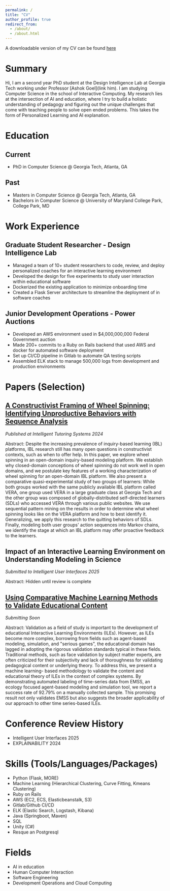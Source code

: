 ```yaml
---
permalink: /
title: "CV"
author_profile: true
redirect_from: 
  - /about/
  - /about.html
---
```


A downloadable version of my CV can be found [here](/files/John_Kos_Resume.pdf)

Summary
========

Hi, I am a second year PhD student at the Design Intelligence Lab at Georgia Tech  working under Professor [Ashok Goel](link him). I am studying Computer Science in the 
school of Interactive Computing. My research lies at the intersection of AI and education, where I try to build a holistic understanding of pedagogy and figuring out the
unique challenges that come with teaching people to solve open ended problems. This takes the form of Personalized Learning and AI explanation.

Education
======

Current
------
- PhD in Computer Science @ Georgia Tech, Atlanta, GA

Past
------
- Masters in Computer Science @ Georgia Tech, Atlanta, GA
- Bachelors in Computer Science @ University of Maryland College Park, College Park, MD

Work Experience
=======

Graduate Student Researcher - Design Intelligence Lab
-------
- Managed a team of 10+ student researchers to code, review, and deploy personalized coaches for an interactive learning environment
- Developed the design for five experiments to study user interaction within educational software
- Dockerized the existing application to minimize onboarding time
- Created a Flask Server architecture to streamline the deployment of in software coaches

Junior Development Operations - Power Auctions
-------
- Developed an AWS environment used in $4,000,000,000 Federal Government auction
- Made 200+ commits to a Ruby on Rails backend that used AWS and docker for automated software deployment
- Set up CI/CD pipeline in Gitlab to automate QA testing scripts
- Assembled ELK stack to manage 500,000 logs from development and production environments


Papers (Selection)
=======

[A Constructivist Framing of Wheel Spinning: Identifying Unproductive Behaviors with Sequence Analysis](https://link.springer.com/chapter/10.1007/978-3-031-63028-6_14)
-------
*Published at Intelligent Tutoring Systems 2024*

Abstract: Despite the increasing prevalence of inquiry-based learning (IBL) platforms, IBL research still has many open questions in constructivist contexts,
such as when to offer help. In this paper, we explore wheel spinning in an open-domain inquiry-based modeling platform. We establish why closed-domain conceptions
of wheel spinning do not work well in open domains, and we postulate key features of a working characterization of wheel spinning for an open-domain IBL platform. 
We also present a comparative quasi-experimental study of two groups of learners: While both groups worked with the same publicly available IBL platform called VERA, 
one group used VERA in a large graduate class at Georgia Tech and the other group was composed of globally-distributed self-directed learners (SDLs) who accessed VERA 
through various public websites. We use sequential pattern mining on the results in order to determine what wheel spinning looks like on the VERA platform and how to best 
identify it. Generalizing, we apply this research to the quitting behaviors of SDLs. Finally, modeling both user groups' action sequences into Markov chains, we identify
the stage at which an IBL platform may offer proactive feedback to the learners.


Impact of an Interactive Learning Environment on Understanding Modeling in Science
-------
*Submitted to Intelligent User Interfaces 2025*

Abstract: Hidden until review is complete

[Using Comparative Machine Learning Methods to Validate Educational Content](/files/Kos_comparative.pdf)
-------
*Submitting Soon*

Abstract: Validation as a field of study is important to the development
of educational Interactive Learning Environments (ILEs).
However, as ILEs become more complex, borrowing from
fields such as agent-based modeling, simulation, and "serious games", the educational domain has lagged in adopting
the rigorous validation standards typical in these fields. Traditional methods, such as face validation by subject matter
experts, are often criticized for their subjectivity and lack of
thoroughness for validating pedagogical content or underlying theory. To address this, we present a machine learning-
based methodology to validate the content and educational
theory of ILEs in the context of complex systems. By demonstrating automated labeling of time-series data from EMSS,
an ecology focused agent-based modeling and simulation
tool, we report a success rate of 92.79% on a manually collected sample. This promising result not only validates EMSS
but also suggests the broader applicability of our approach to
other time series-based ILEs.


Conference Review History
=========
- Intelligent User Interfaces 2025
- EXPLAINABILITY 2024

Skills (Tools/Languages/Packages)
=======
- Python (Flask, MORE)
- Machine Learning (Hierarchical Clustering, Curve Fitting, Kmeans Clustering)
- Ruby on Rails
- AWS (EC2, ECS, Elasticbeanstalk, S3)
- Gitlab/Github CI/CD
- ELK (Elastic Search, Logstash, Kibana)
- Java (Springboot, Maven)
- SQL
- Unity (C#)
- Resque an Postgresql

Fields
=======
- AI in education
- Human Computer Interaction
- Software Engineering
- Development Operations and Cloud Computing
